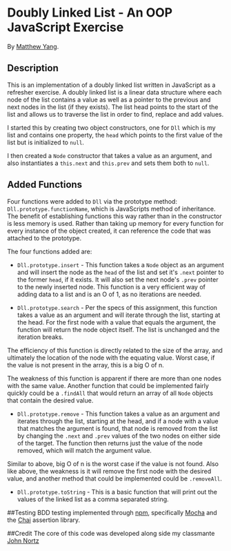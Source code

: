 # Doubly Linked List - An OOP JavaScript Exercise

By [Matthew Yang](http://www.matthewgyang.com).

## Description
This is an implementation of a doubly linked list written in JavaScript as a refresher exercise.  A doubly linked list is a linear data structure where each node of the list contains a value as well as a pointer to the previous and next nodes in the list (if they exists).  The list head points to the start of the list and allows us to traverse the list in order to find, replace and add values.

I started this by creating two object constructors, one for `Dll` which is my list and contains one property, the `head` which points to the first value of the list but is initialized to `null`.

I then created a `Node` constructor that takes a value as an argument, and also instantiates a `this.next` and `this.prev` and sets them both to `null`.

## Added Functions
Four functions were added to `Dll` via the prototype method: `Dll.prototype.functionName`, which is JavaScripts method of inheritance.  The benefit of establishing functions this way rather than in the constructor is less memory is used.  Rather than taking up memory for every function for every instance of the object created, it can reference the code that was attached to the prototype.

The four functions added are:

* `Dll.prototype.insert` - This function takes a `Node` object as an argument and will insert the node as the `head` of the list and set it's `.next` pointer to the former `head`, if it exists.  It will also set the next node's `.prev` pointer to the newly inserted node.  This function is a very efficient way of adding data to a list and is an O of 1, as no iterations are needed.

* `Dll.prototype.search` - Per the specs of this assignment, this function takes a value as an argument and will iterate through the list, starting at the head.  For the first node with a value that equals the argument, the function will return the node object itself.  The list is unchanged and the iteration breaks.

The efficiency of this function is directly related to the size of the array, and ultimately the location of the node with the equating value.  Worst case, if the value is not present in the array, this is a big O of n.

The weakness of this function is apparent if there are more than one nodes with the same value.  Another function that could be implemented fairly quickly could be a `.findAll` that would return an array of all `Node` objects that contain the desired value.

* `Dll.prototype.remove` - This function takes a value as an argument and iterates through the list, starting at the head, and if a node with a value that matches the argument is found, that node is removed from the list by changing the `.next` and `.prev` values of the two nodes on either side of the target.  The function then returns just the value of the node removed, which will match the argument value.

Similar to above, big O of n is the worst case if the value is not found.  Also like above, the weakness is it will remove the first node with the desired value, and another method that could be implemented could be `.removeAll`.

* `Dll.prototype.toString` - This is a basic function that will print out the values of the linked list as a comma separated string.

##Testing
BDD testing implemented through [npm](https://www.npmjs.com), specifically [Mocha](https://mochajs.org) and the [Chai](http://chaijs.com) assertion library.

##Credit
The core of this code was developed along side my classmante [John Nortz](https://github.com/JohnNortz)
